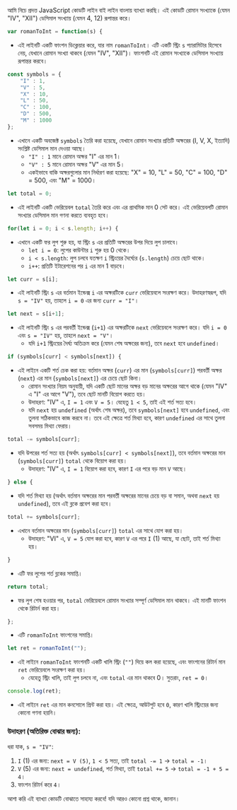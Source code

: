 আমি নিচে প্রদত্ত JavaScript কোডটি লাইন বাই লাইন বাংলায় ব্যাখ্যা করছি। এই কোডটি রোমান সংখ্যাকে (যেমন "IV", "XII") ডেসিমাল সংখ্যায় (যেমন 4, 12) রূপান্তর করে।

```javascript
var romanToInt = function(s) {
```
- এই লাইনটি একটি ফাংশন ডিক্লেয়ার করে, যার নাম `romanToInt`। এটি একটি স্ট্রিং `s` প্যারামিটার হিসেবে নেয়, যেখানে রোমান সংখ্যা থাকবে (যেমন "IV", "XII")। ফাংশনটি এই রোমান সংখ্যাকে ডেসিমাল সংখ্যায় রূপান্তর করবে।

```javascript
const symbols = {
    "I" : 1,
    "V" : 5,
    "X" : 10,
    "L" : 50,
    "C" : 100,
    "D" : 500,
    "M" : 1000
};
```
- এখানে একটি অবজেক্ট `symbols` তৈরি করা হয়েছে, যেখানে রোমান সংখ্যার প্রতিটি অক্ষরের (I, V, X, ইত্যাদি) সংশ্লিষ্ট ডেসিমাল মান দেওয়া আছে। 
  - `"I" : 1` মানে রোমান অক্ষর "I" এর মান 1।
  - `"V" : 5` মানে রোমান অক্ষর "V" এর মান 5।
  - একইভাবে বাকি অক্ষরগুলোর মান নির্ধারণ করা হয়েছে: "X" = 10, "L" = 50, "C" = 100, "D" = 500, এবং "M" = 1000।

```javascript
let total = 0;
```
- এই লাইনটি একটি ভেরিয়েবল `total` তৈরি করে এবং এর প্রাথমিক মান 0 সেট করে। এই ভেরিয়েবলটি রোমান সংখ্যার ডেসিমাল মান গণনা করতে ব্যবহৃত হবে।

```javascript
for(let i = 0; i < s.length; i++) {
```
- এখানে একটি ফর লুপ শুরু হয়, যা স্ট্রিং `s` এর প্রতিটি অক্ষরের উপর দিয়ে লুপ চালাবে। 
  - `let i = 0`: লুপের কাউন্টার `i` শুরু হয় 0 থেকে।
  - `i < s.length`: লুপ চলবে যতক্ষণ `i` স্ট্রিংয়ের দৈর্ঘ্যের (`s.length`) চেয়ে ছোট থাকে।
  - `i++`: প্রতিটি ইটারেশনের পর `i` এর মান 1 বাড়বে।

```javascript
let curr = s[i];
```
- এই লাইনটি স্ট্রিং `s` এর বর্তমান ইন্ডেক্স `i` এর অক্ষরটিকে `curr` ভেরিয়েবলে সংরক্ষণ করে। উদাহরণস্বরূপ, যদি `s = "IV"` হয়, তাহলে `i = 0` এর জন্য `curr = "I"`।

```javascript
let next = s[i+1];
```
- এই লাইনটি স্ট্রিং `s` এর পরবর্তী ইন্ডেক্স (`i+1`) এর অক্ষরটিকে `next` ভেরিয়েবলে সংরক্ষণ করে। যদি `i = 0` এবং `s = "IV"` হয়, তাহলে `next = "V"`। 
  - যদি `i+1` স্ট্রিংয়ের দৈর্ঘ্য অতিক্রম করে (যেমন শেষ অক্ষরের জন্য), তবে `next` হবে `undefined`।

```javascript
if (symbols[curr] < symbols[next]) {
```
- এই লাইনে একটি শর্ত চেক করা হয়: বর্তমান অক্ষর (`curr`) এর মান (`symbols[curr]`) পরবর্তী অক্ষর (`next`) এর মান (`symbols[next]`) এর চেয়ে ছোট কিনা।
  - রোমান সংখ্যার নিয়ম অনুযায়ী, যদি একটি ছোট মানের অক্ষর বড় মানের অক্ষরের আগে থাকে (যেমন "IV" এ "I" এর আগে "V"), তবে ছোট মানটি বিয়োগ করতে হয়।
  - উদাহরণ: "IV" এ, `I = 1` এবং `V = 5`। যেহেতু `1 < 5`, তাই এই শর্ত সত্য হবে।
  - যদি `next` হয় `undefined` (অর্থাৎ শেষ অক্ষর), তবে `symbols[next]` হবে `undefined`, এবং তুলনা সঠিকভাবে কাজ করবে না। তবে এই ক্ষেত্রে শর্ত মিথ্যা হবে, কারণ `undefined` এর সাথে তুলনা সবসময় মিথ্যা ফেরায়।

```javascript
total -= symbols[curr];
```
- যদি উপরের শর্ত সত্য হয় (অর্থাৎ `symbols[curr] < symbols[next]`), তবে বর্তমান অক্ষরের মান (`symbols[curr]`) `total` থেকে বিয়োগ করা হয়। 
  - উদাহরণ: "IV" এ, `I = 1` বিয়োগ করা হবে, কারণ `I` এর পরে বড় মান `V` আছে।

```javascript
} else {
```
- যদি শর্ত মিথ্যা হয় (অর্থাৎ বর্তমান অক্ষরের মান পরবর্তী অক্ষরের মানের চেয়ে বড় বা সমান, অথবা `next` হয় `undefined`), তবে এই ব্লকে প্রবেশ করা হবে।

```javascript
total += symbols[curr];
```
- এখানে বর্তমান অক্ষরের মান (`symbols[curr]`) `total` এর সাথে যোগ করা হয়। 
  - উদাহরণ: "VI" এ, `V = 5` যোগ করা হবে, কারণ `V` এর পরে `I` (1) আছে, যা ছোট, তাই শর্ত মিথ্যা হয়।

```javascript
}
```
- এটি ফর লুপের শর্ত ব্লকের সমাপ্তি।

```javascript
return total;
```
- ফর লুপ শেষ হওয়ার পর, `total` ভেরিয়েবলে রোমান সংখ্যার সম্পূর্ণ ডেসিমাল মান থাকবে। এই মানটি ফাংশন থেকে রিটার্ন করা হয়।

```javascript
};
```
- এটি `romanToInt` ফাংশনের সমাপ্তি।

```javascript
let ret = romanToInt("");
```
- এই লাইনে `romanToInt` ফাংশনটি একটি খালি স্ট্রিং (`""`) দিয়ে কল করা হয়েছে, এবং ফাংশনের রিটার্ন মান `ret` ভেরিয়েবলে সংরক্ষণ করা হয়। 
  - যেহেতু স্ট্রিং খালি, তাই লুপ চলবে না, এবং `total` এর মান থাকবে 0। সুতরাং, `ret = 0`।

```javascript
console.log(ret);
```
- এই লাইনে `ret` এর মান কনসোলে প্রিন্ট করা হয়। এই ক্ষেত্রে, আউটপুট হবে `0`, কারণ খালি স্ট্রিংয়ের জন্য কোনো গণনা হয়নি।

### উদাহরণ (অতিরিক্ত বোঝার জন্য):
ধরা যাক, `s = "IV"`:
1. `I` (1) এর জন্য: `next = V (5)`, `1 < 5` সত্য, তাই `total -= 1` → `total = -1`।
2. `V` (5) এর জন্য: `next = undefined`, শর্ত মিথ্যা, তাই `total += 5` → `total = -1 + 5 = 4`।
3. ফাংশন রিটার্ন করে `4`।

আশা করি এই ব্যাখ্যা কোডটি বোঝাতে সাহায্য করবে! যদি আরও কোনো প্রশ্ন থাকে, জানান।